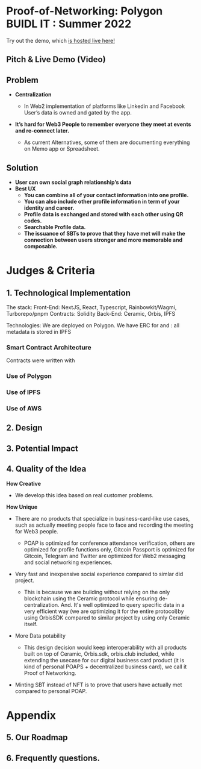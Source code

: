 # Proof-of-Networking: Polygon BUIDL IT : Summer 2022

Try out the demo, which [is hosted live here!](https://ceramic.network/)

## Pitch & Live Demo (Video)


## Problem

- **Centralization**
    - In Web2 implementation of platforms like Linkedin and Facebook User’s data is owned and gated by the app.
    
- **It’s hard for Web3 People to remember everyone they meet at events and re-connect later.**
    - As current Alternatives, some of them are documenting everything on Memo app or Spreadsheet.


## Solution

- **User can own social graph relationship’s data**
- **Best UX**
    - **You can combine all of your contact information into one profile.**
    - **You can also include other profile information in term of your identity and career.**
    - **Profile data is exchanged and stored with each other using QR codes.**
    - **Searchable Profile data.**
    - **The issuance of SBTs to prove that they have met will make the connection between users stronger and more memorable and composable.**

# Judges & Criteria

## 1. Technological Implementation

The stack: Front-End: NextJS, React, Typescript, Rainbowkit/Wagmi, Turborepo/pnpm Contracts: Solidity Back-End: Ceramic, Orbis, IPFS

Technologies: We are deployed on Polygon. We have ERC for  and  : all metadata is stored in IPFS


### Smart Contract Architecture

Contracts were written with 


### Use of Polygon



### Use of IPFS


### Use of AWS


## 2. Design


## 3. Potential Impact



## 4. Quality of the Idea


**How Creative**
- We develop this idea based on real customer problems.


**How Unique**
- There are no products that specialize in business-card-like use cases, such as actually meeting people face to face and recording the meeting for Web3 people.
    - POAP is optimized for conference attendance verification, others are optimized for profile functions only, Gitcoin Passport is optimized for Gitcoin, Telegram and Twitter are optimized for Web2 messaging and social networking experiences.
- Very fast and inexpensive social experience compared to simlar did project.
    - This is because we are building without relying on the only blockchain using the Ceramic protocol while ensuring de-centralization. And. It's well optimized to query specific data in a very efficient way (we are optimizing it for the entire protocol)by using OrbisSDK compared to similar project by using only Ceramic itself.

- More Data potability
    - This design decision would keep interoperability with all products built on top of Ceramic, Orbis.sdk, orbis.club included, while extending the usecase for our digital business card product (it is kind of personal POAPS + decentralized business card), we call it Proof of Networking.

- Minting SBT instead of NFT is to prove that users have actually met compared to personal POAP.




# Appendix

## 5. Our Roadmap


## 6. Frequently questions.
